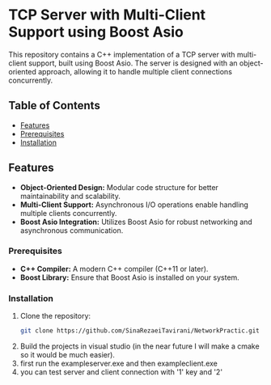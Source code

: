 # TCP Server with Multi-Client Support using Boost Asio

This repository contains a C++ implementation of a TCP server with multi-client support, built using Boost Asio. The server is designed with an object-oriented approach, allowing it to handle multiple client connections concurrently.

## Table of Contents
- [Features](#features)
- [Prerequisites](#prerequisites)
- [Installation](#installation)

## Features
- **Object-Oriented Design:** Modular code structure for better maintainability and scalability.
- **Multi-Client Support:** Asynchronous I/O operations enable handling multiple clients concurrently.
- **Boost Asio Integration:** Utilizes Boost Asio for robust networking and asynchronous communication.


### Prerequisites
- **C++ Compiler:** A modern C++ compiler (C++11 or later).
- **Boost Library:** Ensure that Boost Asio is installed on your system.

### Installation
1. Clone the repository:
   ```bash
   git clone https://github.com/SinaRezaeiTavirani/NetworkPractic.git
2. Build the projects in visual studio (in the near future I will make a cmake so it would be much easier).
3. first run the exampleserver.exe and then exampleclient.exe
4. you can test server and client connection with '1' key and '2' 
   
